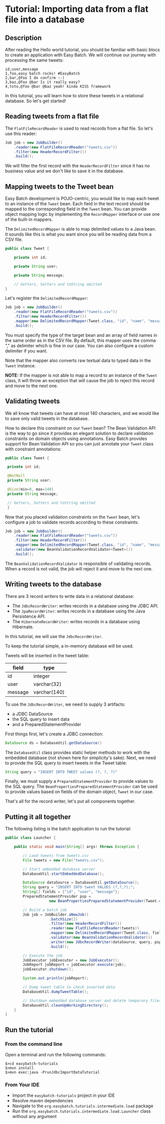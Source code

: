 # Tutorial: Importing data from a flat file into a database

## Description

After reading the Hello world tutorial, you should be familiar with basic blocs to create an application with Easy Batch. We will continue our journey with processing the same tweets:

```
id,user,message
1,foo,easy batch rocks! #EasyBatch
2,bar,@foo I do confirm :-)
3,baz,@foo @bar Is it really easy?
4,toto,@foo @bar @baz yeah! kinda KISS framework
```

In this tutorial, you will learn how to store these tweets in a relational database. So let's get started!

## Reading tweets from a flat file

The `FlatFileRecordReader` is used to read records from a flat file. So let's use this reader:

```java
Job job = new JobBuilder()
    .reader(new FlatFileRecordReader("tweets.csv"))
    .filter(new HeaderRecordFilter())
    .build();
```

We will filter the first record with the `HeaderRecordFilter` since it has no business value and we don't like to save it in the database.

## Mapping tweets to the Tweet bean

Easy Batch development is POJO-centric, you would like to map each tweet to an instance of the `Tweet` bean.
Each field in the text record should be mapped to the corresponding field in the `Tweet` bean.
You can provide object mapping logic by implementing the `RecordMapper` interface or use one of the built-in mappers.

The `DelimitedRecordMapper` is able to map delimited values to a Java bean.
It sounds like this is what you want since you will be reading data from a CSV file.

```java
public class Tweet {

    private int id;

    private String user;

    private String message;

    // Getters, Setters and toString omitted
}
```

Let's register the `DelimitedRecordMapper`:

```java
Job job = new JobBuilder()
    .reader(new FlatFileRecordReader("tweets.csv"))
    .filter(new HeaderRecordFilter())
    .mapper(new DelimitedRecordMapper(Tweet.class, "id", "name", "message"))
    .build();
```

You must specify the type of the target bean and an array of field names in the same order as in the CSV file.
By default, this mapper uses the comma "," as delimiter which is fine in our case.
You can also configure a custom delimiter if you want.

Note that the mapper also converts raw textual data to typed data in the `Tweet` instance.

**NOTE:** If the mapper is not able to map a record to an instance of the `Tweet` class,
 it will throw an exception that will cause the job to reject this record and move to the next one.

## Validating tweets

We all know that tweets can have at most 140 characters, and we would like to save only valid tweets in the database.

How to declare this constraint on our `Tweet` bean? The Bean Validation API is the way to go since it provides
 an elegant solution to declare validation constraints on domain objects using annotations.
 Easy Batch provides support for Bean Validation API so you can just annotate your `Tweet` class with constraint annotations:

```java
public class Tweet {

 private int id;

 @NotNull
 private String user;

 @Size(min=0, max=140)
 private String message;

 // Getters, Setters and toString omitted
 }
```

Now that you placed validation constraints on the `Tweet` bean, let's configure a job to validate records according to these constraints:

```java
Job job = new JobBuilder()
    .reader(new FlatFileRecordReader("tweets.csv"))
    .filter(new HeaderRecordFilter())
    .mapper(new DelimitedRecordMapper(Tweet.class, "id", "name", "message"))
    .validator(new BeanValidationRecordValidator<Tweet>())
    .build();
```

The `BeanValidationRecordValidator` is responsible of validating records.
When a record is not valid, the job will reject it and move to the next one.

## Writing tweets to the database

There are 3 record writers to write data in a relational database:

* The `JdbcRecordWriter`: writes records in a database using the JDBC API.
* The `JpaRecordWriter`: writes records in a database using the Java Persistence API.
* The `HibernateRecordWriter`: writes records in a database using Hibernate.

In this tutorial, we will use the `JdbcRecordWriter`.

To keep the tutorial simple, a in-memory database will be used.

Tweets will be inserted in the tweet table:

| field   | type        |
|---------|--------------|
| id      | integer      |
| user    | varchar(32)  |
| message | varchar(140) |

To use the `JdbcRecordWriter`, we need to supply 3 artifacts:

* a JDBC DataSource
* the SQL query to insert data
* and a PreparedStatementProvider

First things first, let's create a JDBC connection:

```java
DataSource ds = DatabaseUtil.getDataSource()
```

The `DatabaseUtil` class provides static helper methods to work with the embedded database (not shown here for simplicity's sake).
Next, we need to provide the SQL query to insert tweets in the Tweet table:

```java
String query = "INSERT INTO TWEET values (?, ?, ?)"
```

Finally, we must supply a `PreparedStatementProvider` to provide values to the SQL query.
The `BeanPropertiesPreparedStatementProvider` can be used to provide values based on fields of the domain object, `Tweet` in our case.

That's all for the record writer, let's put all components together.

## Putting it all together

The following listing is the batch application to run the tutorial:

```java
public class Launcher {

    public static void main(String[] args) throws Exception {

        // Load tweets from tweets.csv
        File tweets = new File("tweets.csv");

        // Start embedded database server
        DatabaseUtil.startEmbeddedDatabase();

        DataSource dataSource = DatabaseUtil.getDataSource();
        String query = "INSERT INTO tweet VALUES (?,?,?);";
        String[] fields = {"id", "user", "message"};
        PreparedStatementProvider psp =
                    new BeanPropertiesPreparedStatementProvider(Tweet.class, fields);

        // Build a batch job
        Job job = JobBuilder.aNewJob()
                    .batchSize(2)
                    .filter(new HeaderRecordFilter())
                    .reader(new FlatFileRecordReader(tweets))
                    .mapper(new DelimitedRecordMapper(Tweet.class, fields))
                    .validator(new BeanValidationRecordValidator())
                    .writer(new JdbcRecordWriter(dataSource, query, psp))
                    .build();

        // Execute the job
        JobExecutor jobExecutor = new JobExecutor();
        JobReport jobReport = jobExecutor.execute(job);
        jobExecutor.shutdown();

        System.out.println(jobReport);

        // Dump tweet table to check inserted data
        DatabaseUtil.dumpTweetTable();

        // Shutdown embedded database server and delete temporary files
        DatabaseUtil.cleanUpWorkingDirectory();
    }
}
```

## Run the tutorial

### From the command line

Open a terminal and run the following commands:

```
$>cd easybatch-tutorials
$>mvn install
$>mvn exec:java -PrunJdbcImportDataTutorial
```

### From Your IDE

* Import the `easybatch-tutorials` project in your IDE
* Resolve maven dependencies
* Navigate to the `org.easybatch.tutorials.intermediate.load` package
* Run the `org.easybatch.tutorials.intermediate.load.Launcher` class without any argument
